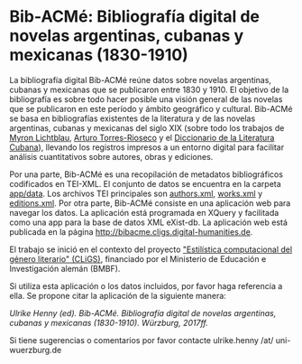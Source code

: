 # Bib-ACMé: Bibliografía digital de novelas argentinas, cubanas y mexicanas (1830-1910)

La bibliografía digital Bib-ACMé reúne datos sobre novelas argentinas, cubanas y mexicanas que se publicaron entre 1830 y 1910. El objetivo de la bibliografía es sobre todo hacer posible una visión general de las novelas que se publicaron en este período y ámbito geográfico y cultural. Bib-ACMé se basa en bibliografías existentes de la literatura y de las novelas argentinas, cubanas y mexicanas del siglo XIX (sobre todo los trabajos de [Myron Lichtblau](https://catalog.hathitrust.org/Record/003156022), [Arturo Torres-Rioseco](https://catalog.hathitrust.org/Record/001168729) y el [Diccionario de la Literatura Cubana](http://www.cervantesvirtual.com/obra/diccionario-de-la-literatura-cubana--0/)), llevando los registros impresos a un entorno digital para facilitar análisis cuantitativos sobre autores, obras y ediciones.

Por una parte, Bib-ACMé es una recopilación de metadatos bibliográficos codificados en TEI-XML. El conjunto de datos se encuentra en la carpeta [app/data](app/data). Los archivos TEI principales son [authors.xml](app/data/authors.xml), [works.xml](app/data/works.xml) y [editions.xml](app/data/editions.xml). Por otra parte, Bib-ACMé consiste en una aplicación web para navegar los datos. La aplicación está programada en XQuery y facilitada como una app para la base de datos XML eXist-db. La aplicación web está publicada en la página http://bibacme.cligs.digital-humanities.de.

El trabajo se inició en el contexto del proyecto ["Estilística computacional del género literario" (CLiGS)](https://cligs.hypotheses.org), financiado por el Ministerio de Educación e Investigación alemán (BMBF).

Si utiliza esta aplicación o los datos incluidos, por favor haga referencia a ella. Se propone citar la aplicación de la siguiente manera: 

*Ulrike Henny (ed). Bib-ACMé. Bibliografía digital de novelas argentinas, cubanas y mexicanas (1830-1910). Würzburg, 2017ff.*

Si tiene sugerencias o comentarios por favor contacte ulrike.henny /at/ uni-wuerzburg.de
